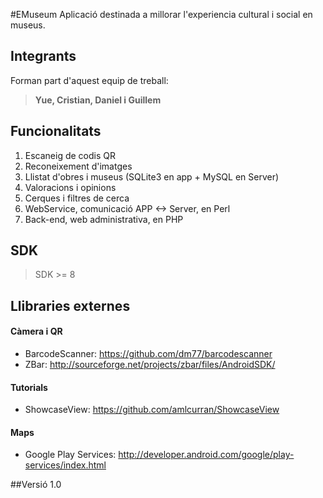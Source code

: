 #EMuseum
Aplicació destinada a millorar l'experiencia cultural i social en museus.

## Integrants
Forman part d'aquest equip de treball:
>**Yue, Cristian, Daniel i Guillem**

## Funcionalitats
1. Escaneig de codis QR
2. Reconeixement d'imatges
3. Llistat d'obres i museus (SQLite3 en app + MySQL en Server)
4. Valoracions i opinions
5. Cerques i filtres de cerca
6. WebService, comunicació APP <-> Server, en Perl
7. Back-end, web administrativa, en PHP

## SDK
> SDK >= 8

## Llibraries externes
#### Càmera i QR
* BarcodeScanner: https://github.com/dm77/barcodescanner
* ZBar: http://sourceforge.net/projects/zbar/files/AndroidSDK/

#### Tutorials
* ShowcaseView: https://github.com/amlcurran/ShowcaseView

#### Maps
* Google Play Services: http://developer.android.com/google/play-services/index.html

##Versió
1.0
